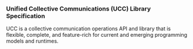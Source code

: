 ### Unified Collective Communications (UCC) Library Specification

UCC is a collective communication operations API and library that is
flexible, complete, and feature-rich for current and emerging programming
models and runtimes.
